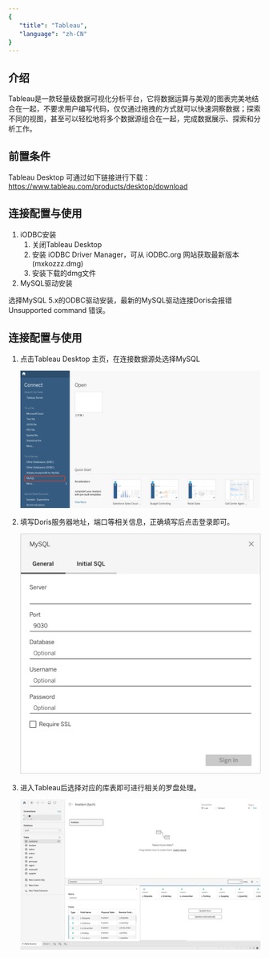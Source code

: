 ```yaml
---
{
   "title": "Tableau",
   "language": "zh-CN"
}
---
```


<!--
Licensed to the Apache Software Foundation (ASF) under one
or more contributor license agreements.  See the NOTICE file
distributed with this work for additional information
regarding copyright ownership.  The ASF licenses this file
to you under the Apache License, Version 2.0 (the
"License"); you may not use this file except in compliance
with the License.  You may obtain a copy of the License at

  http://www.apache.org/licenses/LICENSE-2.0

Unless required by applicable law or agreed to in writing,
software distributed under the License is distributed on an
"AS IS" BASIS, WITHOUT WARRANTIES OR CONDITIONS OF ANY
KIND, either express or implied.  See the License for the
specific language governing permissions and limitations
under the License.
-->


## 介绍
Tableau是一款轻量级数据可视化分析平台，它将数据运算与美观的图表完美地结合在一起，不要求用户编写代码，仅仅通过拖拽的方式就可以快速洞察数据；探索不同的视图，甚至可以轻松地将多个数据源组合在一起，完成数据展示、探索和分析工作。
## 前置条件
Tableau Desktop 可通过如下链接进行下载：https://www.tableau.com/products/desktop/download
## 连接配置与使用
1. iODBC安装
    1. 关闭Tableau Desktop
    2. 安装 iODBC Driver Manager，可从 iODBC.org 网站获取最新版本 (mxkozzz.dmg)
    3. 安装下载的dmg文件
2. MySQL驱动安装

选择MySQL 5.x的ODBC驱动安装，最新的MySQL驱动连接Doris会报错 Unsupported command 错误。
## 连接配置与使用
1. 点击Tableau Desktop 主页，在连接数据源处选择MySQL

   ![main page](/images/bi-tableau-en-1.png)

2. 填写Doris服务器地址，端口等相关信息，正确填写后点击登录即可。

   ![sign in page](/images/bi-tableau-en-2.png)

3. 进入Tableau后选择对应的库表即可进行相关的罗盘处理。

   ![usage page](/images/bi-tableau-en-3.png)